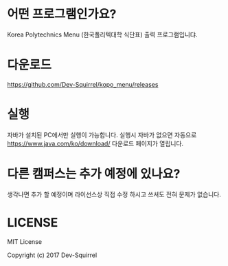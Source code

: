 # 어떤 프로그램인가요?
Korea Polytechnics Menu (한국폴리텍대학 식단표) 출력 프로그램입니댜.

# 다운로드
https://github.com/Dev-Squirrel/kopo_menu/releases

# 실행
자바가 설치된 PC에서만 실행이 가능합니다.
실행시 자바가 없으면 자동으로 https://www.java.com/ko/download/ 다운로드 페이지가 열립니다.

# 다른 캠퍼스는 추가 예정에 있나요?
생각나면 추가 할 예정이며 라이선스상 직접 수정 하시고 쓰셔도 전혀 문제가 없습니다.

# LICENSE
MIT License

Copyright (c) 2017 Dev-Squirrel
